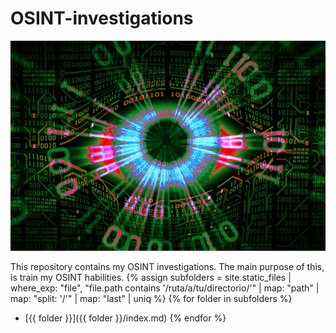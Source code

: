 # OSINT-investigations
![eye](eye.jpg)

This repository contains my OSINT investigations. The main purpose of this, is train my OSINT habilities.
{% assign subfolders = site.static_files | where_exp: "file", "file.path contains '/ruta/a/tu/directorio/'" | map: "path" | map: "split: '/'" | map: "last" | uniq %}
{% for folder in subfolders %}
- [{{ folder }}]({{ folder }}/index.md)
{% endfor %}
